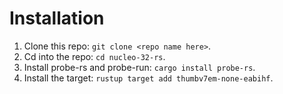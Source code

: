 # Installation
1. Clone this repo: `git clone <repo name here>`.
2. Cd into the repo: `cd nucleo-32-rs`.
3. Install probe-rs and probe-run: `cargo install probe-rs`.
4. Install the target: `rustup target add thumbv7em-none-eabihf`.
